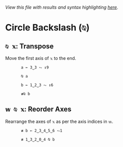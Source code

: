 *View this file with results and syntax highlighting [here](https://mlochbaum.github.io/BQN/help/transpose_reorderaxes.html).*

# Circle Backslash (`⍉`)
    
## `⍉ 𝕩`: Transpose 
    
Move the first axis of `𝕩` to the end.
    
           a ← 3‿3 ⥊ ↕9

           ⍉ a

           b ← 1‿2‿3 ⥊ ↕6

           ≢⍉ b

    
    
## `𝕨 ⍉ 𝕩`: Reorder Axes
    
Rearrange the axes of `𝕩` as per the axis indices in `𝕨`.
    
           ≢ b ← 2‿3‿4‿5‿6 ⥊1

           ≢ 1‿3‿2‿0‿4 ⍉ b

    
